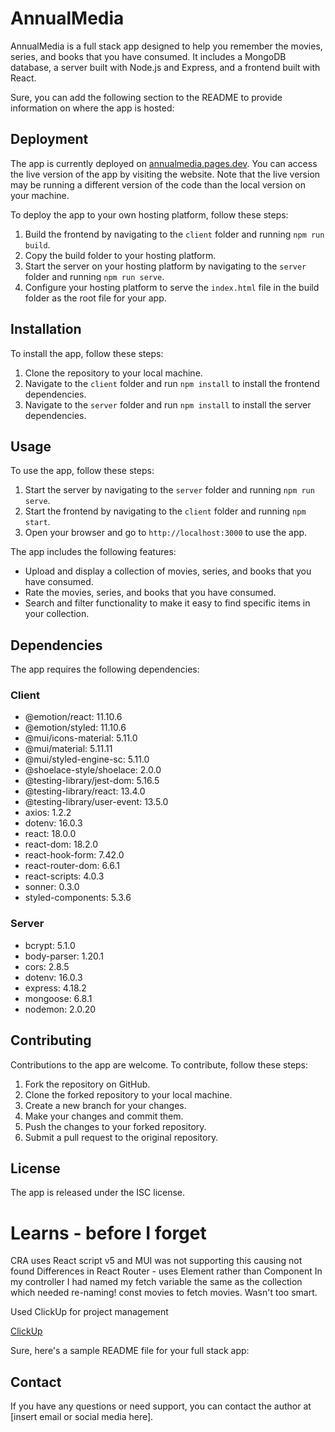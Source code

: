 # AnnualMedia

AnnualMedia is a full stack app designed to help you remember the movies, series, and books that you have consumed. It includes a MongoDB database, a server built with Node.js and Express, and a frontend built with React.

Sure, you can add the following section to the README to provide information on where the app is hosted:

## Deployment

The app is currently deployed on [annualmedia.pages.dev](https://annualmedia.pages.dev/). You can access the live version of the app by visiting the website. Note that the live version may be running a different version of the code than the local version on your machine.

To deploy the app to your own hosting platform, follow these steps:

1. Build the frontend by navigating to the `client` folder and running `npm run build`.
2. Copy the build folder to your hosting platform.
3. Start the server on your hosting platform by navigating to the `server` folder and running `npm run serve`.
4. Configure your hosting platform to serve the `index.html` file in the build folder as the root file for your app.

## Installation

To install the app, follow these steps:

1. Clone the repository to your local machine.
2. Navigate to the `client` folder and run `npm install` to install the frontend dependencies.
3. Navigate to the `server` folder and run `npm install` to install the server dependencies.

## Usage

To use the app, follow these steps:

1. Start the server by navigating to the `server` folder and running `npm run serve`.
2. Start the frontend by navigating to the `client` folder and running `npm start`.
3. Open your browser and go to `http://localhost:3000` to use the app.

The app includes the following features:

- Upload and display a collection of movies, series, and books that you have consumed.
- Rate the movies, series, and books that you have consumed.
- Search and filter functionality to make it easy to find specific items in your collection.

## Dependencies

The app requires the following dependencies:

### Client

- @emotion/react: 11.10.6
- @emotion/styled: 11.10.6
- @mui/icons-material: 5.11.0
- @mui/material: 5.11.11
- @mui/styled-engine-sc: 5.11.0
- @shoelace-style/shoelace: 2.0.0
- @testing-library/jest-dom: 5.16.5
- @testing-library/react: 13.4.0
- @testing-library/user-event: 13.5.0
- axios: 1.2.2
- dotenv: 16.0.3
- react: 18.0.0
- react-dom: 18.2.0
- react-hook-form: 7.42.0
- react-router-dom: 6.6.1
- react-scripts: 4.0.3
- sonner: 0.3.0
- styled-components: 5.3.6

### Server

- bcrypt: 5.1.0
- body-parser: 1.20.1
- cors: 2.8.5
- dotenv: 16.0.3
- express: 4.18.2
- mongoose: 6.8.1
- nodemon: 2.0.20

## Contributing

Contributions to the app are welcome. To contribute, follow these steps:

1. Fork the repository on GitHub.
2. Clone the forked repository to your local machine.
3. Create a new branch for your changes.
4. Make your changes and commit them.
5. Push the changes to your forked repository.
6. Submit a pull request to the original repository.

## License

The app is released under the ISC license.

# Learns - before I forget
CRA uses React script v5 and MUI was not supporting this causing not found
Differences in React Router - uses Element rather than Component
In my controller I had named my fetch variable the same as the collection which needed re-naming! const movies to fetch movies. Wasn't too smart.

Used ClickUp for project management

[ClickUp](public/Screenshot%202023-01-21%20at%2011.23.12.png)

Sure, here's a sample README file for your full stack app:

## Contact

If you have any questions or need support, you can contact the author at [insert email or social media here].
